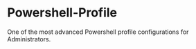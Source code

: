 Powershell-Profile
==================

One of the most advanced Powershell profile configurations for Administrators.